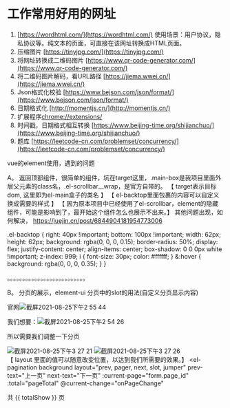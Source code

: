 # 工作常用好用的网址

1. [https://wordhtml.com/](https://wordhtml.com/) 使用场景：用户协议，隐私协议等。纯文本的页面，可直接在该网址转换成HTML页面。
2. 压缩图片 [https://tinyjpg.com/](https://tinyjpg.com/)
3. 将网址转换成二维码图片 [https://www.qr-code-generator.com/](https://www.qr-code-generator.com/)
4. 将二维码图片解码，看URL路径 [https://jiema.wwei.cn/](https://jiema.wwei.cn/)
5. Json格式化校验 [https://www.bejson.com/json/format/](https://www.bejson.com/json/format/)
6. 日期格式化 [http://momentjs.cn/](http://momentjs.cn/)
7. 扩展程序[chrome://extensions/](chrome://extensions/)
8. 时间戳，日期格式相互转换 [https://www.beijing-time.org/shijianchuo/](https://www.beijing-time.org/shijianchuo/)
9. 题库 [https://leetcode-cn.com/problemset/concurrency/](https://leetcode-cn.com/problemset/concurrency/)

vue的element使用，遇到的问题



A。 返回顶部组件，很简单的组件，坑在target这里，.main-box是我项目里面外层父元素的class名，.el-scrollbar__wrap，是官方自带的。
   【 target表示目标dom, 这里即为el-main盒子的类名 】
   【 el-backtop里面包裹的内容可以自定义换成需要的样式 】
   【 因为原本项目中已经使用了el-scrollbar，element的隐藏组件，可能是影响到了，最开始这个组件怎么也展示不出来。】
    其他问题出现，如何解决， https://juejin.cn/post/6844904181954773006
    
<el-backtop target=".main-box .el-scrollbar__wrap">
    <div>
      <i class="el-icon-top"></i>
    </div>
  </el-backtop>
  
  .el-backtop {
     right: 40px !important;
     bottom: 100px !important;
     width: 62px;
     height: 62px;
     background: rgba(0, 0, 0, 0.15);
     border-radius: 50%;
     display: flex;
     justify-content: center;
     align-items: center;
     box-shadow: 0 0 0px white !important;
     z-index: 999;
     i {
       font-size: 30px;
       color: #ffffff;
     }
     &:hover {
       background: rgba(0, 0, 0, 0.35);
     }
  }

。。。。。。。。。。。。。。。。。。。。。。。。。。

B。 分页的展示，element-ui 分页中的slot的用法\(自定义分页显示内容\) 

官网![截屏2021-08-25下午2 55 44](https://user-images.githubusercontent.com/49188120/130747951-8e6efe20-4bfe-4861-9f4f-843a2e425f85.png)

我们想要：![&#x622A;&#x5C4F;2021-08-25&#x4E0B;&#x5348;2 54 26](https://user-images.githubusercontent.com/49188120/130743616-c4de42e0-78b8-4dee-9dd8-72d6587acef9.png) 

所以需要我们调整一下分页

![&#x622A;&#x5C4F;2021-08-25&#x4E0B;&#x5348;3 27 21](https://user-images.githubusercontent.com/49188120/130745843-b7f139b0-4d47-46f2-bbe4-c0bcd5d1426a.png) 
![&#x622A;&#x5C4F;2021-08-25&#x4E0B;&#x5348;3 27 26](https://user-images.githubusercontent.com/49188120/130745847-159aacd6-beaa-4e3a-92c9-6c44c2fa4c8f.png)  
【 layout 里面的值可以随意改变位置，以达到我们所需要的效果。】
<el-pagination
   background
   layout="prev, pager, next, slot, jumper"
   prev-text="上一页"
   next-text="下一页"
   :current-page="form.page_id"
   :total="pageTotal"
   @current-change="onPageChange"
 >
   <span class="goodsFont">共 {{ totalShow }} 页</span>
 </el-pagination>

